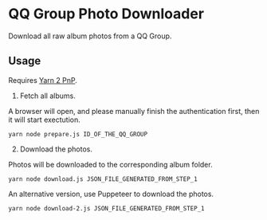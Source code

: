 QQ Group Photo Downloader
=========================


Download all raw album photos from a QQ Group.


## Usage

Requires [Yarn 2 PnP](https://yarnpkg.com/features/pnp).


1. Fetch all albums.

A browser will open, and please manually finish the authentication first, then it will start exectution.

```
yarn node prepare.js ID_OF_THE_QQ_GROUP

```

2. Download the photos.

Photos will be downloaded to the corresponding album folder.

```
yarn node download.js JSON_FILE_GENERATED_FROM_STEP_1
```

An alternative version, use Puppeteer to download the photos.

```
yarn node download-2.js JSON_FILE_GENERATED_FROM_STEP_1
```
